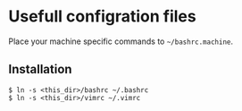 Usefull configration files
==========================

Place your machine specific commands to `~/bashrc.machine`.

## Installation
```
$ ln -s <this_dir>/bashrc ~/.bashrc
$ ln -s <this_dir>/vimrc ~/.vimrc
```

